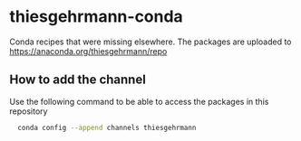 # thiesgehrmann-conda
Conda recipes that were missing elsewhere.
The packages are uploaded to https://anaconda.org/thiesgehrmann/repo

## How to add the channel
Use the following command to be able to access the packages in this repository

```bash
  conda config --append channels thiesgehrmann
```



